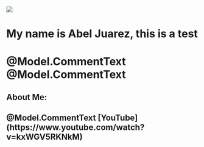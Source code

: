 <img src="New Profile Pic.jpg">

<h1>My name is Abel Juarez, this is a test<h1>
<span style="white-space: pre-line">@Model.CommentText</span>
<span style="white-space: pre-line">@Model.CommentText</span>
<h2>About Me:<h2>
<span style="white-space: pre-line">@Model.CommentText</span>
[YouTube](https://www.youtube.com/watch?v=kxWGV5RKNkM)
  
  
